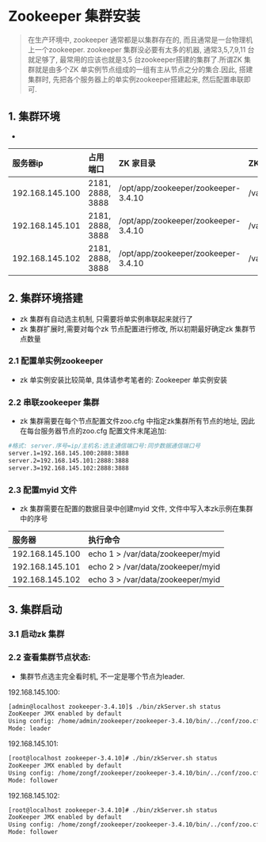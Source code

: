 # Zookeeper 集群安装
> 在生产环境中, zookeeper 通常都是以集群存在的, 而且通常是一台物理机上一个zookeeper. zookeeper 集群没必要有太多的机器, 通常3,5,7,9,11 台就足够了, 最常用的应该也就是3,5 台zookeeper搭建的集群了.所谓ZK 集群就是由多个ZK 单实例节点组成的一组有主从节点之分的集合.因此, 搭建集群时, 先把各个服务器上的单实例zookeeper搭建起来, 然后配置串联即可.


## 1. 集群环境
* 

| 服务器ip | 占用端口 | ZK 家目录 | ZK 数据目录 | 数据日志目录 | ZK 日志目录 |
| :--- | :--- | :--- | :--- | :--- | :--- |
| 192.168.145.100 | 2181, 2888, 3888 | /opt/app/zookeeper/zookeeper-3.4.10 | /var/data/zookeeper | /var/logs/zookeeper/datalogs| /var/logs/zookeeper/zklogs |
| 192.168.145.101 | 2181, 2888, 3888 | /opt/app/zookeeper/zookeeper-3.4.10 | /var/data/zookeeper | /var/logs/zookeeper/datalogs| /var/logs/zookeeper/zklogs |
| 192.168.145.102 | 2181, 2888, 3888 | /opt/app/zookeeper/zookeeper-3.4.10 | /var/data/zookeeper | /var/logs/zookeeper/datalogs| /var/logs/zookeeper/zklogs |


## 2. 集群环境搭建
* zk 集群有自动选主机制, 只需要将单实例串联起来就行了
* zk 集群扩展时,需要对每个zk 节点配置进行修改, 所以初期最好确定zk 集群节点数量

### 2.1 配置单实例zookeeper
* zk 单实例安装比较简单, 具体请参考笔者的: Zookeeper 单实例安装

### 2.2 串联zookeeper 集群
* zk 集群需要在每个节点配置文件zoo.cfg 中指定zk集群所有节点的地址, 因此在每台服务器节点的zoo.cfg 配置文件末尾追加:

```bash
#格式: server.序号=ip/主机名:选主通信端口号:同步数据通信端口号
server.1=192.168.145.100:2888:3888
server.2=192.168.145.101:2888:3888
server.3=192.168.145.102:2888:3888
```

### 2.3 配置myid 文件
* zk 集群需要在配置的数据目录中创建myid 文件, 文件中写入本zk示例在集群中的序号

| 服务器 | 执行命令 |
| :--- | :--- |
| 192.168.145.100 | echo 1 > /var/data/zookeeper/myid |
| 192.168.145.101 | echo 2 > /var/data/zookeeper/myid |
| 192.168.145.102 | echo 3 > /var/data/zookeeper/myid |


## 3. 集群启动
### 3.1 启动zk 集群


### 2.2 查看集群节点状态:
* 集群节点选主完全看时机, 不一定是哪个节点为leader.

192.168.145.100:
```bash
[admin@localhost zookeeper-3.4.10]$ ./bin/zkServer.sh status
ZooKeeper JMX enabled by default
Using config: /home/admin/zookeeper/zookeeper-3.4.10/bin/../conf/zoo.cfg
Mode: leader
```

192.168.145.101:
```bash
[root@localhost zookeeper-3.4.10]# ./bin/zkServer.sh status
ZooKeeper JMX enabled by default
Using config: /home/zongf/zookeeper/zookeeper-3.4.10/bin/../conf/zoo.cfg
Mode: follower
```

192.168.145.102:
```bash
[root@localhost zookeeper-3.4.10]# ./bin/zkServer.sh status
ZooKeeper JMX enabled by default
Using config: /home/zongf/zookeeper/zookeeper-3.4.10/bin/../conf/zoo.cfg
Mode: follower
```